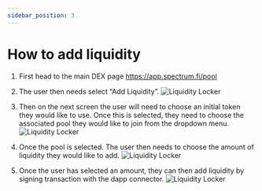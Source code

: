 ```yaml
---
sidebar_position: 3
---
```


# How to add liquidity

1. First head to the main DEX page https://app.spectrum.fi/pool

2. The user then needs select “Add Liquidity”.
![Liquidity Locker](/img/user-guides/add-liquidity/1.png)

3. Then on the next screen the user will need to choose an initial token they would like to use. Once this is selected, they need to choose the associated pool they would like to join from the dropdown menu. 
![Liquidity Locker](/img/user-guides/add-liquidity/2.png)

4. Once the pool is selected. The user then needs to choose the amount of liquidity they would like to add. 
![Liquidity Locker](/img/user-guides/add-liquidity/3.png)

5. Once the user has selected an amount, they can then add liquidity by signing transaction with the dapp connector. 
![Liquidity Locker](/img/user-guides/add-liquidity/4.png)
